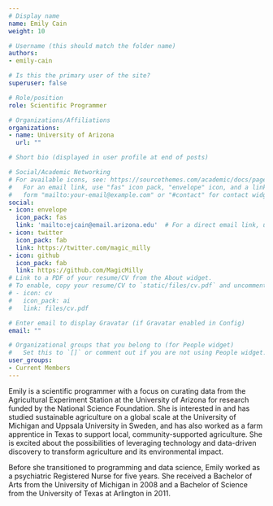 ```yaml
---
# Display name
name: Emily Cain
weight: 10

# Username (this should match the folder name)
authors:
- emily-cain

# Is this the primary user of the site?
superuser: false

# Role/position
role: Scientific Programmer

# Organizations/Affiliations
organizations:
- name: University of Arizona
  url: ""

# Short bio (displayed in user profile at end of posts)

# Social/Academic Networking
# For available icons, see: https://sourcethemes.com/academic/docs/page-builder/#icons
#   For an email link, use "fas" icon pack, "envelope" icon, and a link in the
#   form "mailto:your-email@example.com" or "#contact" for contact widget.
social:
- icon: envelope
  icon_pack: fas
  link: 'mailto:ejcain@email.arizona.edu'  # For a direct email link, use "mailto:test@example.org".
- icon: twitter
  icon_pack: fab
  link: https://twitter.com/magic_milly
- icon: github
  icon_pack: fab
  link: https://github.com/MagicMilly
# Link to a PDF of your resume/CV from the About widget.
# To enable, copy your resume/CV to `static/files/cv.pdf` and uncomment the lines below.
# - icon: cv
#   icon_pack: ai
#   link: files/cv.pdf

# Enter email to display Gravatar (if Gravatar enabled in Config)
email: ""

# Organizational groups that you belong to (for People widget)
#   Set this to `[]` or comment out if you are not using People widget.
user_groups:
- Current Members
---
```


Emily is a scientific programmer with a focus on curating data from the Agricultural Experiment Station at the University of Arizona for research funded by the National Science Foundation. She is interested in and has studied sustainable agriculture on a global scale at the University of Michigan and Uppsala University in Sweden, and has also worked as a farm apprentice in Texas to support local, community-supported agriculture. She is excited about the possibilities of leveraging technology and data-driven discovery to transform agriculture and its environmental impact.

Before she transitioned to programming and data science, Emily worked as a psychiatric Registered Nurse for five years. She received a Bachelor of Arts from the University of Michigan in 2008 and a Bachelor of Science from the University of Texas at Arlington in 2011. 